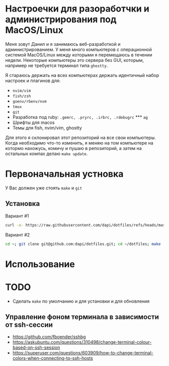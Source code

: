 # Настроечки для разоработчки и администрирования под MacOS/Linux

Меня зовут Данил и я занимаюсь веб-разработкой и администрированием. У меня много компьютеров с операционной системой MacOS/Linux между которыми я
перемещаюсь в течении недели. Некоторые компьютеры это сервера без GUI, которым, например не требуется терминал типа `ghostty`. 

Я стараюсь держать на всех компьютерах держать идентичный набор настроек и
плагинов для:

* `nvim/vim`
* `fish/zsh`
* `goenv/rbenv/nvm`
* `tmux`
* `git`
* Разработка под ruby: `.gemrc, .pryrc, .irbrc, .rdebugrc`
*** `ag`
* Шрифты для macos
* Темы для fish, nvim/vim, ghostty

Для этого я склонировал этот репозиторий на все свои компьютеры. Когда необходимо
что-то изменить, я меняю на том компьютере на котормо нахожусь, комичу и пушаю в
репозиторий, а затем на остальных компах делаю `make update`.

# Первоначальная устновка

У Вас должен уже стоять `make` и `git`

## Установка

Вариант #1

```sh
curl -o- https://raw.githubusercontent.com/dapi/dotfiles/refs/heads/master/scripts/install.sh | bash
```

Вариант #2

```sh
cd ~; git clone git@github.com:dapi/dotfiles.git; cd ~/dotfiles; make
```

# Использование

# TODO

* Сделать `make` по умолчанию и для установки и для обновления

## Управление фоном терминала в зависимости от ssh-сессии

* https://github.com/fboender/sshbg
* https://askubuntu.com/questions/310498/change-terminal-colour-based-on-ssh-session
* https://superuser.com/questions/603909/how-to-change-terminal-colors-when-connecting-to-ssh-hosts
